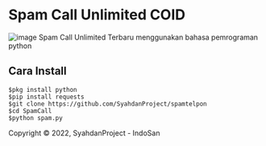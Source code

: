 # Spam Call Unlimited COID
![image](https://avatars.githubusercontent.com/u/129648245?s=400&u=fab3529fa7b05f472a0ddd630dfdbfa1a1654bce&v=4)
Spam Call Unlimited Terbaru menggunakan bahasa pemrograman python

## Cara Install
```
$pkg install python
$pip install requests
$git clone https://github.com/SyahdanProject/spamtelpon
$cd SpamCall
$python spam.py
```


Copyright © 2022, SyahdanProject - IndoSan

